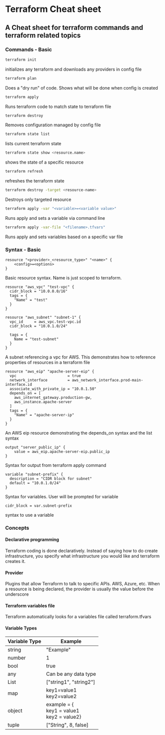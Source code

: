 # Terraform Cheat sheet
## A Cheat sheet for terraform commands and terraform related topics

### Commands - Basic
```bash
terraform init
```
initializes any terraform and downloads any providers in config file

```bash
terraform plan
```
Does a "dry run" of code. Shows what will be done when config is created

```bash
terraform apply
```
Runs terraform code to match state to terraform file

```bash
terraform destroy
```
Removes configuration managed by config file

```bash
terraform state list
```
lists current terraform state

```bash
terraform state show <resource.name>
```
shows the state of a specific resource

```bash
terraform refresh
```
refreshes the terraform state

```bash
terraform destroy -target <resource-name>
```
Destroys only targeted resource

```bash
terraform apply -var "<variable>=<variable value>"
```
Runs apply and sets a variable via command line

```bash
terraform apply -var-file "<filename>.tfvars"
```
Runs apply and sets variables based on a specific var file

### Syntax - Basic
```hcl
resource "<provider>_<resource_type>" "<name>" {
    <config>=<options>
}
```
Basic resource syntax. Name is just scoped to terraform.

```hcl
resource "aws_vpc" "test-vpc" {
  cidr_block = "10.0.0.0/16"
  tags = {
    "Name" = "test"
  }
}

resource "aws_subnet" "subnet-1" {
  vpc_id     = aws_vpc.test-vpc.id
  cidr_block = "10.0.1.0/24"

  tags = {
    Name = "test-subnet"
  }
}
```
A subnet referencing a vpc for AWS. This demonstrates how to reference properties of resources in a terraform file

```hcl
resource "aws_eip" "apache-server-eip" {
  vpc                       = true
  network_interface         = aws_network_interface.prod-main-interface.id
  associate_with_private_ip = "10.0.1.50"
  depends_on = [
    aws_internet_gateway.production-gw,
    aws_instance.apache-server
  ]
  tags = {
    "Name" = "apache-server-ip"
  }
}
```
An AWS eip resource demonstrating the depends_on syntax and the list syntax

```hcl
output "server_public_ip" {
    value = aws_eip.apache-server-eip.public_ip
}
```
Syntax for output from terraform apply command

```hcl
variable "subnet-prefix" {
  description = "CIDR block for subnet"
  default = "10.0.1.0/24"
}
```
Syntax for variables. User will be prompted for variable

```hcl
cidr_block = var.subnet-prefix
```
syntax to use a variable

### Concepts
#### Declarative programming
Terraform coding is done declaratively. Instead of saying how to do create infrastructure, you specify what infrastructure you would like and terraform creates it.

#### Provider
Plugins that allow Terraform to talk to specific APIs. AWS, Azure, etc. When a resource is being declared, the provider is usually the value before the underscore

#### Terraform variables file
Terraform automatically looks for a variables file called terraform.tfvars

#### Variable Types
Variable Type | Example
------------ | -------------
string | "Example"
number | 1
bool | true
any | Can be any data type
List | ["string1", "string2"]
map | key1=value1 <br> key2=value2
object | example = { <br> key1 = value1 <br> key2 = value2}
tuple | ["String", 8, false]
